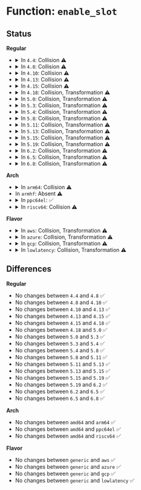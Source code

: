 # Function: <code>enable_slot</code>

## Status
<b>Regular</b>
<ul>
<li>
<details>
<summary>In <code>4.4</code>: Collision ⚠️</summary>

```c
int enable_slot(struct hotplug_slot *hotplug_slot);
```

**Collision:** Static-Static Collision

**Inline:** No

**Transformation:** False

**Instances:**

```
In drivers/pci/hotplug/cpci_hotplug_core.c (ffffffff8144caf0)
Location: drivers/pci/hotplug/cpci_hotplug_core.c:104
Inline: False
```
```
In drivers/pci/hotplug/pciehp_core.c (ffffffff8144f010)
Location: drivers/pci/hotplug/pciehp_core.c:157
Inline: False
```
```
In drivers/pci/hotplug/acpiphp_core.c (ffffffff81451c80)
Location: drivers/pci/hotplug/acpiphp_core.c:133
Inline: False
```
```
In drivers/pci/hotplug/acpiphp_glue.c (ffffffff81452220)
Location: drivers/pci/hotplug/acpiphp_glue.c:483
Inline: False
Direct callers:
  - drivers/pci/hotplug/acpiphp_glue.c:acpiphp_hotplug_notify
  - drivers/pci/hotplug/acpiphp_glue.c:acpiphp_enable_slot
```
**Symbols:**

```
ffffffff8144caf0-ffffffff8144cb53: enable_slot (STB_LOCAL)
ffffffff8144f010-ffffffff8144f024: enable_slot (STB_LOCAL)
ffffffff81451c80-ffffffff81451cd4: enable_slot (STB_LOCAL)
ffffffff81452220-ffffffff81452507: enable_slot (STB_LOCAL)
```
</details>
</li>
<li>
<details>
<summary>In <code>4.8</code>: Collision ⚠️</summary>

```c
int enable_slot(struct hotplug_slot *hotplug_slot);
```

**Collision:** Static-Static Collision

**Inline:** No

**Transformation:** False

**Instances:**

```
In drivers/pci/hotplug/cpci_hotplug_core.c (ffffffff81499210)
Location: drivers/pci/hotplug/cpci_hotplug_core.c:104
Inline: False
```
```
In drivers/pci/hotplug/pciehp_core.c (ffffffff8149b7b0)
Location: drivers/pci/hotplug/pciehp_core.c:157
Inline: False
```
```
In drivers/pci/hotplug/acpiphp_core.c (ffffffff8149e470)
Location: drivers/pci/hotplug/acpiphp_core.c:133
Inline: False
```
```
In drivers/pci/hotplug/acpiphp_glue.c (ffffffff8149e8b0)
Location: drivers/pci/hotplug/acpiphp_glue.c:483
Inline: False
Direct callers:
  - drivers/pci/hotplug/acpiphp_glue.c:acpiphp_enable_slot
  - drivers/pci/hotplug/acpiphp_glue.c:acpiphp_hotplug_notify
```
**Symbols:**

```
ffffffff81499210-ffffffff81499273: enable_slot (STB_LOCAL)
ffffffff8149b7b0-ffffffff8149b7c4: enable_slot (STB_LOCAL)
ffffffff8149e470-ffffffff8149e4c0: enable_slot (STB_LOCAL)
ffffffff8149e8b0-ffffffff8149ebbc: enable_slot (STB_LOCAL)
```
</details>
</li>
<li>
<details>
<summary>In <code>4.10</code>: Collision ⚠️</summary>

```c
int enable_slot(struct hotplug_slot *hotplug_slot);
```

**Collision:** Static-Static Collision

**Inline:** No

**Transformation:** False

**Instances:**

```
In drivers/pci/hotplug/cpci_hotplug_core.c (ffffffff814bae00)
Location: drivers/pci/hotplug/cpci_hotplug_core.c:104
Inline: False
```
```
In drivers/pci/hotplug/pciehp_core.c (ffffffff814bd390)
Location: drivers/pci/hotplug/pciehp_core.c:159
Inline: False
```
```
In drivers/pci/hotplug/acpiphp_core.c (ffffffff814c00a0)
Location: drivers/pci/hotplug/acpiphp_core.c:133
Inline: False
```
```
In drivers/pci/hotplug/acpiphp_glue.c (ffffffff814c04e0)
Location: drivers/pci/hotplug/acpiphp_glue.c:454
Inline: False
Direct callers:
  - drivers/pci/hotplug/acpiphp_glue.c:acpiphp_enable_slot
  - drivers/pci/hotplug/acpiphp_glue.c:acpiphp_hotplug_notify
```
**Symbols:**

```
ffffffff814bae00-ffffffff814bae63: enable_slot (STB_LOCAL)
ffffffff814bd390-ffffffff814bd3a4: enable_slot (STB_LOCAL)
ffffffff814c00a0-ffffffff814c00f0: enable_slot (STB_LOCAL)
ffffffff814c04e0-ffffffff814c07ec: enable_slot (STB_LOCAL)
```
</details>
</li>
<li>
<details>
<summary>In <code>4.13</code>: Collision ⚠️</summary>

```c
int enable_slot(struct hotplug_slot *hotplug_slot);
```

**Collision:** Static-Static Collision

**Inline:** No

**Transformation:** False

**Instances:**

```
In drivers/pci/hotplug/cpci_hotplug_core.c (ffffffff814c5610)
Location: drivers/pci/hotplug/cpci_hotplug_core.c:105
Inline: False
```
```
In drivers/pci/hotplug/pciehp_core.c (ffffffff814c7b60)
Location: drivers/pci/hotplug/pciehp_core.c:159
Inline: False
```
```
In drivers/pci/hotplug/acpiphp_core.c (ffffffff814ca7f0)
Location: drivers/pci/hotplug/acpiphp_core.c:133
Inline: False
```
```
In drivers/pci/hotplug/acpiphp_glue.c (ffffffff814cac20)
Location: drivers/pci/hotplug/acpiphp_glue.c:454
Inline: False
Direct callers:
  - drivers/pci/hotplug/acpiphp_glue.c:acpiphp_enable_slot
  - drivers/pci/hotplug/acpiphp_glue.c:acpiphp_hotplug_notify
```
**Symbols:**

```
ffffffff814c5610-ffffffff814c5675: enable_slot (STB_LOCAL)
ffffffff814c7b60-ffffffff814c7b74: enable_slot (STB_LOCAL)
ffffffff814ca7f0-ffffffff814ca840: enable_slot (STB_LOCAL)
ffffffff814cac20-ffffffff814caf25: enable_slot (STB_LOCAL)
```
</details>
</li>
<li>
<details>
<summary>In <code>4.15</code>: Collision ⚠️</summary>

```c
int enable_slot(struct hotplug_slot *hotplug_slot);
```

**Collision:** Static-Static Collision

**Inline:** No

**Transformation:** False

**Instances:**

```
In drivers/pci/hotplug/cpci_hotplug_core.c (ffffffff81505ba0)
Location: drivers/pci/hotplug/cpci_hotplug_core.c:105
Inline: False
```
```
In drivers/pci/hotplug/pciehp_core.c (ffffffff81508100)
Location: drivers/pci/hotplug/pciehp_core.c:159
Inline: False
```
```
In drivers/pci/hotplug/acpiphp_core.c (ffffffff8150adc0)
Location: drivers/pci/hotplug/acpiphp_core.c:133
Inline: False
```
```
In drivers/pci/hotplug/acpiphp_glue.c (ffffffff8150b1f0)
Location: drivers/pci/hotplug/acpiphp_glue.c:454
Inline: False
Direct callers:
  - drivers/pci/hotplug/acpiphp_glue.c:acpiphp_enable_slot
  - drivers/pci/hotplug/acpiphp_glue.c:acpiphp_hotplug_notify
```
**Symbols:**

```
ffffffff81505ba0-ffffffff81505c08: enable_slot (STB_LOCAL)
ffffffff81508100-ffffffff81508114: enable_slot (STB_LOCAL)
ffffffff8150adc0-ffffffff8150ae10: enable_slot (STB_LOCAL)
ffffffff8150b1f0-ffffffff8150b4fd: enable_slot (STB_LOCAL)
```
</details>
</li>
<li>
<details>
<summary>In <code>4.18</code>: Collision, Transformation ⚠️</summary>

```c
int enable_slot(struct hotplug_slot *hotplug_slot);
```

**Collision:** Static-Static Collision

**Inline:** No

**Transformation:** True

**Instances:**

```
In drivers/pci/hotplug/cpci_hotplug_core.c (0)
Location: drivers/pci/hotplug/cpci_hotplug_core.c:91
Inline: False
```
```
In drivers/pci/hotplug/pciehp_core.c (ffffffff81539040)
Location: drivers/pci/hotplug/pciehp_core.c:151
Inline: False
```
```
In drivers/pci/hotplug/shpchp_core.c (ffffffff8153bd60)
Location: drivers/pci/hotplug/shpchp_core.c:193
Inline: False
```
```
In drivers/pci/hotplug/acpiphp_core.c (ffffffff8153fa30)
Location: drivers/pci/hotplug/acpiphp_core.c:119
Inline: False
```
```
In drivers/pci/hotplug/acpiphp_glue.c (ffffffff815406d0)
Location: drivers/pci/hotplug/acpiphp_glue.c:465
Inline: False
Direct callers:
  - drivers/pci/hotplug/acpiphp_glue.c:acpiphp_enable_slot
  - drivers/pci/hotplug/acpiphp_glue.c:acpiphp_hotplug_notify
```
**Symbols:**

```
ffffffff81536b80-ffffffff81536bc2: enable_slot (STB_LOCAL)
ffffffff81537a09-ffffffff81537a34: enable_slot.cold.13 (STB_LOCAL)
ffffffff81539040-ffffffff81539054: enable_slot (STB_LOCAL)
ffffffff8153bd60-ffffffff8153bdc2: enable_slot (STB_LOCAL)
ffffffff8153fa30-ffffffff8153fa80: enable_slot (STB_LOCAL)
ffffffff815406d0-ffffffff81540b6f: enable_slot (STB_LOCAL)
```
</details>
</li>
<li>
<details>
<summary>In <code>5.0</code>: Collision, Transformation ⚠️</summary>

```c
int enable_slot(struct hotplug_slot *hotplug_slot);
```

**Collision:** Static-Static Collision

**Inline:** No

**Transformation:** True

**Instances:**

```
In drivers/pci/hotplug/cpci_hotplug_core.c (0)
Location: drivers/pci/hotplug/cpci_hotplug_core.c:71
Inline: False
```
```
In drivers/pci/hotplug/shpchp_core.c (ffffffff81553210)
Location: drivers/pci/hotplug/shpchp_core.c:159
Inline: False
```
```
In drivers/pci/hotplug/acpiphp_core.c (ffffffff81556de0)
Location: drivers/pci/hotplug/acpiphp_core.c:119
Inline: False
```
```
In drivers/pci/hotplug/acpiphp_glue.c (ffffffff81557930)
Location: drivers/pci/hotplug/acpiphp_glue.c:465
Inline: False
Direct callers:
  - drivers/pci/hotplug/acpiphp_glue.c:acpiphp_enable_slot
  - drivers/pci/hotplug/acpiphp_glue.c:acpiphp_hotplug_notify
```
**Symbols:**

```
ffffffff8154e220-ffffffff8154e262: enable_slot (STB_LOCAL)
ffffffff8154eea8-ffffffff8154eecf: enable_slot.cold.11 (STB_LOCAL)
ffffffff81553210-ffffffff8155326e: enable_slot (STB_LOCAL)
ffffffff81556de0-ffffffff81556e2c: enable_slot (STB_LOCAL)
ffffffff81557930-ffffffff81557da9: enable_slot (STB_LOCAL)
```
</details>
</li>
<li>
<details>
<summary>In <code>5.3</code>: Collision, Transformation ⚠️</summary>

```c
int enable_slot(struct hotplug_slot *hotplug_slot);
```

**Collision:** Static-Static Collision

**Inline:** No

**Transformation:** True

**Instances:**

```
In drivers/pci/hotplug/cpci_hotplug_core.c (0)
Location: drivers/pci/hotplug/cpci_hotplug_core.c:71
Inline: False
```
```
In drivers/pci/hotplug/shpchp_core.c (0)
Location: drivers/pci/hotplug/shpchp_core.c:159
Inline: False
```
```
In drivers/pci/hotplug/acpiphp_core.c (ffffffff81586e20)
Location: drivers/pci/hotplug/acpiphp_core.c:119
Inline: False
```
```
In drivers/pci/hotplug/acpiphp_glue.c (ffffffff81587960)
Location: drivers/pci/hotplug/acpiphp_glue.c:465
Inline: False
Direct callers:
  - drivers/pci/hotplug/acpiphp_glue.c:acpiphp_enable_slot
  - drivers/pci/hotplug/acpiphp_glue.c:acpiphp_hotplug_notify
```
**Symbols:**

```
ffffffff8157e080-ffffffff8157e0c2: enable_slot (STB_LOCAL)
ffffffff8157ece9-ffffffff8157ed10: enable_slot.cold (STB_LOCAL)
ffffffff815830e0-ffffffff81583108: enable_slot (STB_LOCAL)
ffffffff815835c5-ffffffff815835fb: enable_slot.cold (STB_LOCAL)
ffffffff81586e20-ffffffff81586e6c: enable_slot (STB_LOCAL)
ffffffff81587960-ffffffff81587dc9: enable_slot (STB_LOCAL)
```
</details>
</li>
<li>
<details>
<summary>In <code>5.4</code>: Collision, Transformation ⚠️</summary>

```c
int enable_slot(struct hotplug_slot *hotplug_slot);
```

**Collision:** Static-Static Collision

**Inline:** No

**Transformation:** True

**Instances:**

```
In drivers/pci/hotplug/cpci_hotplug_core.c (0)
Location: drivers/pci/hotplug/cpci_hotplug_core.c:71
Inline: False
```
```
In drivers/pci/hotplug/shpchp_core.c (0)
Location: drivers/pci/hotplug/shpchp_core.c:159
Inline: False
```
```
In drivers/pci/hotplug/acpiphp_core.c (ffffffff815a87f0)
Location: drivers/pci/hotplug/acpiphp_core.c:119
Inline: False
```
```
In drivers/pci/hotplug/acpiphp_glue.c (ffffffff815a9320)
Location: drivers/pci/hotplug/acpiphp_glue.c:472
Inline: False
Direct callers:
  - drivers/pci/hotplug/acpiphp_glue.c:acpiphp_enable_slot
  - drivers/pci/hotplug/acpiphp_glue.c:acpiphp_hotplug_notify
```
**Symbols:**

```
ffffffff8159fac0-ffffffff8159fb02: enable_slot (STB_LOCAL)
ffffffff815a0729-ffffffff815a0750: enable_slot.cold (STB_LOCAL)
ffffffff815a4ac0-ffffffff815a4ae8: enable_slot (STB_LOCAL)
ffffffff815a4fa5-ffffffff815a4fdb: enable_slot.cold (STB_LOCAL)
ffffffff815a87f0-ffffffff815a883c: enable_slot (STB_LOCAL)
ffffffff815a9320-ffffffff815a97d0: enable_slot (STB_LOCAL)
```
</details>
</li>
<li>
<details>
<summary>In <code>5.8</code>: Collision, Transformation ⚠️</summary>

```c
int enable_slot(struct hotplug_slot *hotplug_slot);
```

**Collision:** Static-Static Collision

**Inline:** No

**Transformation:** True

**Instances:**

```
In drivers/pci/hotplug/cpci_hotplug_core.c (0)
Location: drivers/pci/hotplug/cpci_hotplug_core.c:71
Inline: False
```
```
In drivers/pci/hotplug/shpchp_core.c (0)
Location: drivers/pci/hotplug/shpchp_core.c:159
Inline: False
```
```
In drivers/pci/hotplug/acpiphp_core.c (ffffffff816514a0)
Location: drivers/pci/hotplug/acpiphp_core.c:119
Inline: False
```
```
In drivers/pci/hotplug/acpiphp_glue.c (ffffffff81651fd0)
Location: drivers/pci/hotplug/acpiphp_glue.c:473
Inline: False
Direct callers:
  - drivers/pci/hotplug/acpiphp_glue.c:acpiphp_enable_slot
  - drivers/pci/hotplug/acpiphp_glue.c:hotplug_event
```
**Symbols:**

```
ffffffff81648440-ffffffff81648485: enable_slot (STB_LOCAL)
ffffffff816490d5-ffffffff816490fc: enable_slot.cold (STB_LOCAL)
ffffffff8164d710-ffffffff8164d73a: enable_slot (STB_LOCAL)
ffffffff8164dc32-ffffffff8164dc68: enable_slot.cold (STB_LOCAL)
ffffffff816514a0-ffffffff816514f2: enable_slot (STB_LOCAL)
ffffffff81651fd0-ffffffff81652402: enable_slot (STB_LOCAL)
```
</details>
</li>
<li>
<details>
<summary>In <code>5.11</code>: Collision, Transformation ⚠️</summary>

```c
int enable_slot(struct hotplug_slot *hotplug_slot);
```

**Collision:** Static-Static Collision

**Inline:** No

**Transformation:** True

**Instances:**

```
In drivers/pci/hotplug/cpci_hotplug_core.c (0)
Location: drivers/pci/hotplug/cpci_hotplug_core.c:71
Inline: False
```
```
In drivers/pci/hotplug/shpchp_core.c (0)
Location: drivers/pci/hotplug/shpchp_core.c:159
Inline: False
```
```
In drivers/pci/hotplug/acpiphp_core.c (ffffffff81673ed0)
Location: drivers/pci/hotplug/acpiphp_core.c:119
Inline: False
```
```
In drivers/pci/hotplug/acpiphp_glue.c (ffffffff81674990)
Location: drivers/pci/hotplug/acpiphp_glue.c:473
Inline: False
Direct callers:
  - drivers/pci/hotplug/acpiphp_glue.c:acpiphp_enable_slot
  - drivers/pci/hotplug/acpiphp_glue.c:hotplug_event
```
**Symbols:**

```
ffffffff8166d4f0-ffffffff8166d535: enable_slot (STB_LOCAL)
ffffffff81bfb40f-ffffffff81bfb436: enable_slot.cold (STB_LOCAL)
ffffffff816718d0-ffffffff816718fa: enable_slot (STB_LOCAL)
ffffffff81bfc48b-ffffffff81bfc4c1: enable_slot.cold (STB_LOCAL)
ffffffff81673ed0-ffffffff81673f22: enable_slot (STB_LOCAL)
ffffffff81674990-ffffffff81674dc2: enable_slot (STB_LOCAL)
```
</details>
</li>
<li>
<details>
<summary>In <code>5.13</code>: Collision, Transformation ⚠️</summary>

```c
int enable_slot(struct hotplug_slot *hotplug_slot);
```

**Collision:** Static-Static Collision

**Inline:** No

**Transformation:** True

**Instances:**

```
In drivers/pci/hotplug/cpci_hotplug_core.c (0)
Location: drivers/pci/hotplug/cpci_hotplug_core.c:71
Inline: False
```
```
In drivers/pci/hotplug/shpchp_core.c (0)
Location: drivers/pci/hotplug/shpchp_core.c:159
Inline: False
```
```
In drivers/pci/hotplug/acpiphp_core.c (ffffffff81656400)
Location: drivers/pci/hotplug/acpiphp_core.c:119
Inline: False
```
```
In drivers/pci/hotplug/acpiphp_glue.c (ffffffff81656ec0)
Location: drivers/pci/hotplug/acpiphp_glue.c:473
Inline: False
Direct callers:
  - drivers/pci/hotplug/acpiphp_glue.c:acpiphp_enable_slot
  - drivers/pci/hotplug/acpiphp_glue.c:hotplug_event
```
**Symbols:**

```
ffffffff8164fa80-ffffffff8164fac5: enable_slot (STB_LOCAL)
ffffffff81bed289-ffffffff81bed2b0: enable_slot.cold (STB_LOCAL)
ffffffff81653de0-ffffffff81653e0a: enable_slot (STB_LOCAL)
ffffffff81bee376-ffffffff81bee3ac: enable_slot.cold (STB_LOCAL)
ffffffff81656400-ffffffff81656452: enable_slot (STB_LOCAL)
ffffffff81656ec0-ffffffff816572fb: enable_slot (STB_LOCAL)
```
</details>
</li>
<li>
<details>
<summary>In <code>5.15</code>: Collision, Transformation ⚠️</summary>

```c
int enable_slot(struct hotplug_slot *hotplug_slot);
```

**Collision:** Static-Static Collision

**Inline:** No

**Transformation:** True

**Instances:**

```
In drivers/pci/hotplug/cpci_hotplug_core.c (0)
Location: drivers/pci/hotplug/cpci_hotplug_core.c:71
Inline: False
```
```
In drivers/pci/hotplug/shpchp_core.c (0)
Location: drivers/pci/hotplug/shpchp_core.c:159
Inline: False
```
```
In drivers/pci/hotplug/acpiphp_core.c (ffffffff816c83e0)
Location: drivers/pci/hotplug/acpiphp_core.c:119
Inline: False
```
```
In drivers/pci/hotplug/acpiphp_glue.c (ffffffff816c8e40)
Location: drivers/pci/hotplug/acpiphp_glue.c:473
Inline: False
Direct callers:
  - drivers/pci/hotplug/acpiphp_glue.c:acpiphp_enable_slot
  - drivers/pci/hotplug/acpiphp_glue.c:hotplug_event
```
**Symbols:**

```
ffffffff816c17d0-ffffffff816c1815: enable_slot (STB_LOCAL)
ffffffff81ce7fb3-ffffffff81ce7fda: enable_slot.cold (STB_LOCAL)
ffffffff816c5c00-ffffffff816c5c40: enable_slot (STB_LOCAL)
ffffffff81ce9259-ffffffff81ce92a4: enable_slot.cold (STB_LOCAL)
ffffffff816c83e0-ffffffff816c842f: enable_slot (STB_LOCAL)
ffffffff816c8e40-ffffffff816c92b7: enable_slot (STB_LOCAL)
```
</details>
</li>
<li>
<details>
<summary>In <code>5.19</code>: Collision, Transformation ⚠️</summary>

```c
int enable_slot(struct hotplug_slot *hotplug_slot);
```

**Collision:** Static-Static Collision

**Inline:** No

**Transformation:** True

**Instances:**

```
In drivers/pci/hotplug/cpci_hotplug_core.c (0)
Location: drivers/pci/hotplug/cpci_hotplug_core.c:71
Inline: False
```
```
In drivers/pci/hotplug/shpchp_core.c (0)
Location: drivers/pci/hotplug/shpchp_core.c:159
Inline: False
```
```
In drivers/pci/hotplug/acpiphp_core.c (ffffffff817ee530)
Location: drivers/pci/hotplug/acpiphp_core.c:119
Inline: False
```
```
In drivers/pci/hotplug/acpiphp_glue.c (ffffffff817ef090)
Location: drivers/pci/hotplug/acpiphp_glue.c:474
Inline: False
Direct callers:
  - drivers/pci/hotplug/acpiphp_glue.c:acpiphp_enable_slot
  - drivers/pci/hotplug/acpiphp_glue.c:hotplug_event
```
**Symbols:**

```
ffffffff817e7010-ffffffff817e7061: enable_slot (STB_LOCAL)
ffffffff81eaf031-ffffffff81eaf058: enable_slot.cold (STB_LOCAL)
ffffffff817ebab0-ffffffff817ebaff: enable_slot (STB_LOCAL)
ffffffff81eb02f5-ffffffff81eb0340: enable_slot.cold (STB_LOCAL)
ffffffff817ee530-ffffffff817ee597: enable_slot (STB_LOCAL)
ffffffff817ef090-ffffffff817ef50a: enable_slot (STB_LOCAL)
```
</details>
</li>
<li>
<details>
<summary>In <code>6.2</code>: Collision, Transformation ⚠️</summary>

```c
int enable_slot(struct hotplug_slot *hotplug_slot);
```

**Collision:** Static-Static Collision

**Inline:** No

**Transformation:** True

**Instances:**

```
In drivers/pci/hotplug/cpci_hotplug_core.c (ffffffff8190c010)
Location: drivers/pci/hotplug/cpci_hotplug_core.c:71
Inline: False
```
```
In drivers/pci/hotplug/shpchp_core.c (0)
Location: drivers/pci/hotplug/shpchp_core.c:159
Inline: False
```
```
In drivers/pci/hotplug/acpiphp_core.c (ffffffff81916530)
Location: drivers/pci/hotplug/acpiphp_core.c:119
Inline: False
```
```
In drivers/pci/hotplug/acpiphp_glue.c (ffffffff819171b0)
Location: drivers/pci/hotplug/acpiphp_glue.c:482
Inline: False
Direct callers:
  - drivers/pci/hotplug/acpiphp_glue.c:acpiphp_enable_slot
  - drivers/pci/hotplug/acpiphp_glue.c:hotplug_event
```
**Symbols:**

```
ffffffff8190c010-ffffffff8190c081: enable_slot (STB_LOCAL)
ffffffff819120a0-ffffffff8191213a: enable_slot (STB_LOCAL)
ffffffff8208fa05-ffffffff8208fa1a: enable_slot.cold (STB_LOCAL)
ffffffff81916530-ffffffff81916597: enable_slot (STB_LOCAL)
ffffffff819171b0-ffffffff81917635: enable_slot (STB_LOCAL)
```
</details>
</li>
<li>
<details>
<summary>In <code>6.5</code>: Collision, Transformation ⚠️</summary>

```c
int enable_slot(struct hotplug_slot *hotplug_slot);
```

**Collision:** Static-Static Collision

**Inline:** No

**Transformation:** True

**Instances:**

```
In drivers/pci/hotplug/cpci_hotplug_core.c (ffffffff8194f690)
Location: drivers/pci/hotplug/cpci_hotplug_core.c:71
Inline: False
```
```
In drivers/pci/hotplug/shpchp_core.c (0)
Location: drivers/pci/hotplug/shpchp_core.c:158
Inline: False
```
```
In drivers/pci/hotplug/acpiphp_core.c (ffffffff81959b20)
Location: drivers/pci/hotplug/acpiphp_core.c:118
Inline: False
```
```
In drivers/pci/hotplug/acpiphp_glue.c (ffffffff8195a7b0)
Location: drivers/pci/hotplug/acpiphp_glue.c:482
Inline: False
Direct callers:
  - drivers/pci/hotplug/acpiphp_glue.c:acpiphp_enable_slot
  - drivers/pci/hotplug/acpiphp_glue.c:hotplug_event
```
**Symbols:**

```
ffffffff8194f690-ffffffff8194f701: enable_slot (STB_LOCAL)
ffffffff81955730-ffffffff819557ca: enable_slot (STB_LOCAL)
ffffffff8210fd65-ffffffff8210fd7a: enable_slot.cold (STB_LOCAL)
ffffffff81959b20-ffffffff81959b87: enable_slot (STB_LOCAL)
ffffffff8195a7b0-ffffffff8195ac91: enable_slot (STB_LOCAL)
```
</details>
</li>
<li>
<details>
<summary>In <code>6.8</code>: Collision, Transformation ⚠️</summary>

```c
int enable_slot(struct hotplug_slot *hotplug_slot);
```

**Collision:** Static-Static Collision

**Inline:** No

**Transformation:** True

**Instances:**

```
In drivers/pci/hotplug/cpci_hotplug_core.c (ffffffff81998ac0)
Location: drivers/pci/hotplug/cpci_hotplug_core.c:71
Inline: False
```
```
In drivers/pci/hotplug/shpchp_core.c (0)
Location: drivers/pci/hotplug/shpchp_core.c:158
Inline: False
```
```
In drivers/pci/hotplug/acpiphp_core.c (ffffffff819a3090)
Location: drivers/pci/hotplug/acpiphp_core.c:117
Inline: False
```
```
In drivers/pci/hotplug/acpiphp_glue.c (ffffffff819a3db0)
Location: drivers/pci/hotplug/acpiphp_glue.c:482
Inline: False
Direct callers:
  - drivers/pci/hotplug/acpiphp_glue.c:acpiphp_enable_slot
  - drivers/pci/hotplug/acpiphp_glue.c:hotplug_event
```
**Symbols:**

```
ffffffff81998ac0-ffffffff81998b31: enable_slot (STB_LOCAL)
ffffffff8199ebf0-ffffffff8199ec8a: enable_slot (STB_LOCAL)
ffffffff821eda8d-ffffffff821edaa2: enable_slot.cold (STB_LOCAL)
ffffffff819a3090-ffffffff819a30f7: enable_slot (STB_LOCAL)
ffffffff819a3db0-ffffffff819a424e: enable_slot (STB_LOCAL)
```
</details>
</li>
</ul>
<b>Arch</b>
<ul>
<li>
<details>
<summary>In <code>arm64</code>: Collision ⚠️</summary>

```c
int enable_slot(struct hotplug_slot *hotplug_slot);
```

**Collision:** Static-Static Collision

**Inline:** No

**Transformation:** False

**Instances:**

```
In drivers/pci/hotplug/cpci_hotplug_core.c (ffff800010707fc0)
Location: drivers/pci/hotplug/cpci_hotplug_core.c:71
Inline: False
```
```
In drivers/pci/hotplug/shpchp_core.c (ffff80001070d7d8)
Location: drivers/pci/hotplug/shpchp_core.c:159
Inline: False
```
```
In drivers/pci/hotplug/acpiphp_core.c (ffff800010711930)
Location: drivers/pci/hotplug/acpiphp_core.c:119
Inline: False
```
```
In drivers/pci/hotplug/acpiphp_glue.c (ffff800010712610)
Location: drivers/pci/hotplug/acpiphp_glue.c:472
Inline: False
Direct callers:
  - drivers/pci/hotplug/acpiphp_glue.c:acpiphp_enable_slot
  - drivers/pci/hotplug/acpiphp_glue.c:acpiphp_hotplug_notify
```
**Symbols:**

```
ffff800010707fc0-ffff80001070803c: enable_slot (STB_LOCAL)
ffff80001070d7d8-ffff80001070d84c: enable_slot (STB_LOCAL)
ffff800010711930-ffff8000107119a0: enable_slot (STB_LOCAL)
ffff800010712610-ffff800010712ae4: enable_slot (STB_LOCAL)
```
</details>
</li>
<li>
In <code>armhf</code>: Absent ⚠️
</li>
<li>
<details>
<summary>In <code>ppc64el</code>: ✅</summary>

```c
int enable_slot(struct hotplug_slot *hotplug_slot);
```

**Collision:** Unique Static

**Inline:** No

**Transformation:** False

**Instances:**

```
In drivers/pci/hotplug/cpci_hotplug_core.c (c000000000880840)
Location: drivers/pci/hotplug/cpci_hotplug_core.c:71
Inline: False
```
**Symbols:**

```
c000000000880840-c0000000008808f8: enable_slot (STB_LOCAL)
```
</details>
</li>
<li>
<details>
<summary>In <code>riscv64</code>: Collision ⚠️</summary>

```c
int enable_slot(struct hotplug_slot *hotplug_slot);
```

**Collision:** Static-Static Collision

**Inline:** No

**Transformation:** False

**Instances:**

```
In drivers/pci/hotplug/cpci_hotplug_core.c (ffffffe0004d589c)
Location: drivers/pci/hotplug/cpci_hotplug_core.c:71
Inline: False
```
```
In drivers/pci/hotplug/shpchp_core.c (ffffffe0004d9ee0)
Location: drivers/pci/hotplug/shpchp_core.c:159
Inline: False
```
**Symbols:**

```
ffffffe0004d589c-ffffffe0004d5904: enable_slot (STB_LOCAL)
ffffffe0004d9ee0-ffffffe0004d9f4c: enable_slot (STB_LOCAL)
```
</details>
</li>
</ul>
<b>Flavor</b>
<ul>
<li>
<details>
<summary>In <code>aws</code>: Collision, Transformation ⚠️</summary>

```c
int enable_slot(struct hotplug_slot *hotplug_slot);
```

**Collision:** Static-Static Collision

**Inline:** No

**Transformation:** True

**Instances:**

```
In drivers/pci/hotplug/cpci_hotplug_core.c (0)
Location: drivers/pci/hotplug/cpci_hotplug_core.c:71
Inline: False
```
```
In drivers/pci/hotplug/shpchp_core.c (0)
Location: drivers/pci/hotplug/shpchp_core.c:159
Inline: False
```
```
In drivers/pci/hotplug/acpiphp_core.c (ffffffff8159c000)
Location: drivers/pci/hotplug/acpiphp_core.c:119
Inline: False
```
```
In drivers/pci/hotplug/acpiphp_glue.c (ffffffff8159caf0)
Location: drivers/pci/hotplug/acpiphp_glue.c:472
Inline: False
Direct callers:
  - drivers/pci/hotplug/acpiphp_glue.c:acpiphp_enable_slot
  - drivers/pci/hotplug/acpiphp_glue.c:acpiphp_hotplug_notify
```
**Symbols:**

```
ffffffff815932d0-ffffffff81593312: enable_slot (STB_LOCAL)
ffffffff81593f39-ffffffff81593f60: enable_slot.cold (STB_LOCAL)
ffffffff815982d0-ffffffff815982f8: enable_slot (STB_LOCAL)
ffffffff815987b5-ffffffff815987eb: enable_slot.cold (STB_LOCAL)
ffffffff8159c000-ffffffff8159c04c: enable_slot (STB_LOCAL)
ffffffff8159caf0-ffffffff8159cfa0: enable_slot (STB_LOCAL)
```
</details>
</li>
<li>
<details>
<summary>In <code>azure</code>: Collision, Transformation ⚠️</summary>

```c
int enable_slot(struct hotplug_slot *hotplug_slot);
```

**Collision:** Static-Static Collision

**Inline:** No

**Transformation:** True

**Instances:**

```
In drivers/pci/hotplug/cpci_hotplug_core.c (0)
Location: drivers/pci/hotplug/cpci_hotplug_core.c:71
Inline: False
```
```
In drivers/pci/hotplug/shpchp_core.c (0)
Location: drivers/pci/hotplug/shpchp_core.c:159
Inline: False
```
```
In drivers/pci/hotplug/acpiphp_core.c (ffffffff8158b190)
Location: drivers/pci/hotplug/acpiphp_core.c:119
Inline: False
```
```
In drivers/pci/hotplug/acpiphp_glue.c (ffffffff8158bc80)
Location: drivers/pci/hotplug/acpiphp_glue.c:472
Inline: False
Direct callers:
  - drivers/pci/hotplug/acpiphp_glue.c:acpiphp_enable_slot
  - drivers/pci/hotplug/acpiphp_glue.c:acpiphp_hotplug_notify
```
**Symbols:**

```
ffffffff81582460-ffffffff815824a2: enable_slot (STB_LOCAL)
ffffffff815830c9-ffffffff815830f0: enable_slot.cold (STB_LOCAL)
ffffffff81587460-ffffffff81587488: enable_slot (STB_LOCAL)
ffffffff81587945-ffffffff8158797b: enable_slot.cold (STB_LOCAL)
ffffffff8158b190-ffffffff8158b1dc: enable_slot (STB_LOCAL)
ffffffff8158bc80-ffffffff8158c130: enable_slot (STB_LOCAL)
```
</details>
</li>
<li>
<details>
<summary>In <code>gcp</code>: Collision, Transformation ⚠️</summary>

```c
int enable_slot(struct hotplug_slot *hotplug_slot);
```

**Collision:** Static-Static Collision

**Inline:** No

**Transformation:** True

**Instances:**

```
In drivers/pci/hotplug/cpci_hotplug_core.c (0)
Location: drivers/pci/hotplug/cpci_hotplug_core.c:71
Inline: False
```
```
In drivers/pci/hotplug/shpchp_core.c (0)
Location: drivers/pci/hotplug/shpchp_core.c:159
Inline: False
```
```
In drivers/pci/hotplug/acpiphp_core.c (ffffffff8159c540)
Location: drivers/pci/hotplug/acpiphp_core.c:119
Inline: False
```
```
In drivers/pci/hotplug/acpiphp_glue.c (ffffffff8159d070)
Location: drivers/pci/hotplug/acpiphp_glue.c:472
Inline: False
Direct callers:
  - drivers/pci/hotplug/acpiphp_glue.c:acpiphp_enable_slot
  - drivers/pci/hotplug/acpiphp_glue.c:acpiphp_hotplug_notify
```
**Symbols:**

```
ffffffff81593810-ffffffff81593852: enable_slot (STB_LOCAL)
ffffffff81594479-ffffffff815944a0: enable_slot.cold (STB_LOCAL)
ffffffff81598810-ffffffff81598838: enable_slot (STB_LOCAL)
ffffffff81598cf5-ffffffff81598d2b: enable_slot.cold (STB_LOCAL)
ffffffff8159c540-ffffffff8159c58c: enable_slot (STB_LOCAL)
ffffffff8159d070-ffffffff8159d520: enable_slot (STB_LOCAL)
```
</details>
</li>
<li>
<details>
<summary>In <code>lowlatency</code>: Collision, Transformation ⚠️</summary>

```c
int enable_slot(struct hotplug_slot *hotplug_slot);
```

**Collision:** Static-Static Collision

**Inline:** No

**Transformation:** True

**Instances:**

```
In drivers/pci/hotplug/cpci_hotplug_core.c (0)
Location: drivers/pci/hotplug/cpci_hotplug_core.c:71
Inline: False
```
```
In drivers/pci/hotplug/shpchp_core.c (0)
Location: drivers/pci/hotplug/shpchp_core.c:159
Inline: False
```
```
In drivers/pci/hotplug/acpiphp_core.c (ffffffff815b6970)
Location: drivers/pci/hotplug/acpiphp_core.c:119
Inline: False
```
```
In drivers/pci/hotplug/acpiphp_glue.c (ffffffff815b74a0)
Location: drivers/pci/hotplug/acpiphp_glue.c:472
Inline: False
Direct callers:
  - drivers/pci/hotplug/acpiphp_glue.c:acpiphp_enable_slot
  - drivers/pci/hotplug/acpiphp_glue.c:acpiphp_hotplug_notify
```
**Symbols:**

```
ffffffff815adc90-ffffffff815adcd2: enable_slot (STB_LOCAL)
ffffffff815ae8f9-ffffffff815ae920: enable_slot.cold (STB_LOCAL)
ffffffff815b2c50-ffffffff815b2c78: enable_slot (STB_LOCAL)
ffffffff815b3135-ffffffff815b316b: enable_slot.cold (STB_LOCAL)
ffffffff815b6970-ffffffff815b69bc: enable_slot (STB_LOCAL)
ffffffff815b74a0-ffffffff815b7950: enable_slot (STB_LOCAL)
```
</details>
</li>
</ul>

## Differences
<b>Regular</b>
<ul>
<li>
No changes between <code>4.4</code> and <code>4.8</code> ✅
</li>
<li>
No changes between <code>4.8</code> and <code>4.10</code> ✅
</li>
<li>
No changes between <code>4.10</code> and <code>4.13</code> ✅
</li>
<li>
No changes between <code>4.13</code> and <code>4.15</code> ✅
</li>
<li>
No changes between <code>4.15</code> and <code>4.18</code> ✅
</li>
<li>
No changes between <code>4.18</code> and <code>5.0</code> ✅
</li>
<li>
No changes between <code>5.0</code> and <code>5.3</code> ✅
</li>
<li>
No changes between <code>5.3</code> and <code>5.4</code> ✅
</li>
<li>
No changes between <code>5.4</code> and <code>5.8</code> ✅
</li>
<li>
No changes between <code>5.8</code> and <code>5.11</code> ✅
</li>
<li>
No changes between <code>5.11</code> and <code>5.13</code> ✅
</li>
<li>
No changes between <code>5.13</code> and <code>5.15</code> ✅
</li>
<li>
No changes between <code>5.15</code> and <code>5.19</code> ✅
</li>
<li>
No changes between <code>5.19</code> and <code>6.2</code> ✅
</li>
<li>
No changes between <code>6.2</code> and <code>6.5</code> ✅
</li>
<li>
No changes between <code>6.5</code> and <code>6.8</code> ✅
</li>
</ul>
<b>Arch</b>
<ul>
<li>
No changes between <code>amd64</code> and <code>arm64</code> ✅
</li>
<li>
No changes between <code>amd64</code> and <code>ppc64el</code> ✅
</li>
<li>
No changes between <code>amd64</code> and <code>riscv64</code> ✅
</li>
</ul>
<b>Flavor</b>
<ul>
<li>
No changes between <code>generic</code> and <code>aws</code> ✅
</li>
<li>
No changes between <code>generic</code> and <code>azure</code> ✅
</li>
<li>
No changes between <code>generic</code> and <code>gcp</code> ✅
</li>
<li>
No changes between <code>generic</code> and <code>lowlatency</code> ✅
</li>
</ul>
